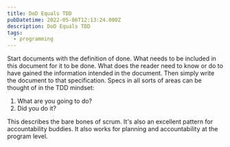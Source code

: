 ```yaml
---
title: DoD Equals TDD
pubDatetime: 2022-05-06T12:13:24.000Z
description: DoD Equals TDD
tags:
  - programming
---
```


Start documents with the definition of done. What needs to be included in this document for it to be
done. What does the reader need to know or do to have gained the information intended in the
document. Then simply write the document to that specification. Specs in all sorts of areas can be
thought of in the TDD mindset:

1. What are you going to do?
2. Did you do it?

This describes the bare bones of scrum. It's also an excellent pattern for accountability buddies.
It also works for planning and accountability at the program level.
